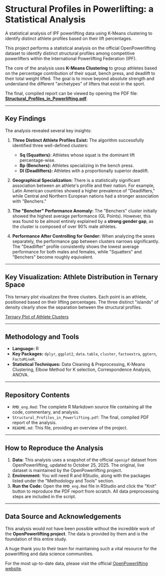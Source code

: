 # Structural Profiles in Powerlifting: a Statistical Analysis
A statistical analysis of IPF powerlifting data using K-Means clustering to identify distinct athlete profiles based on their lift percentages.

This project performs a statistical analysis on the official OpenPowerlifting dataset to identify distinct structural profiles among competitive powerlifters within the International Powerlifting Federation (IPF).

The core of the analysis uses **K-Means Clustering** to group athletes based on the percentage contribution of their squat, bench press, and deadlift to their total weight lifted. The goal is to move beyond absolute strength and understand the different "archetypes" of lifters that exist in the sport.

The final, compiled report can be viewed by opening the PDF file: [**Structural_Profiles_in_Powerlifting.pdf**](Structural_Profiles_in_Powerlifting.pdf).

------------------------------------------------------------------------

## Key Findings

The analysis revealed several key insights:

1.  **Three Distinct Athlete Profiles Exist:** The algorithm successfully identified three well-defined clusters:

    -   **Sq (Squatters):** Athletes whose squat is the dominant lift percentage-wise.
    -   **Bp (Benchers):** Athletes specializing in the bench press.
    -   **Dl (Deadlifters):** Athletes with a proportionally superior deadlift.

2.  **Geographical Specialization:** There is a statistically significant association between an athlete's profile and their nation. For example, Latin American countries showed a higher prevalence of "Deadlifters," while Central and Northern European nations had a stronger association with "Benchers."

3.  **The "Bencher" Performance Anomaly:** The "Benchers" cluster initially showed the highest average performance (GL Points). However, this was found to be almost entirely explained by a **strong gender gap**, as the cluster is composed of over 90% male athletes.

4.  **Performance After Controlling for Gender:** When analyzing the sexes separately, the performance gap between clusters narrows significantly. The "Deadlifter" profile consistently shows the lowest average performance for both males and females, while "Squatters" and "Benchers" become roughly equivalent.

------------------------------------------------------------------------

## Key Visualization: Athlete Distribution in Ternary Space

This ternary plot visualizes the three clusters. Each point is an athlete, positioned based on their lifting percentages. The three distinct "islands" of density clearly show the separation between the structural profiles.

[Ternary Plot of Athlete Clusters](Ternary%20Plot.png)

------------------------------------------------------------------------

## Methodology and Tools

-   **Language:** R
-   **Key Packages:** `dplyr`, `ggplot2`, `data.table`, `cluster`, `factoextra`, `ggtern`, `FactoMineR`.
-   **Statistical Techniques:** Data Cleaning & Preprocessing, K-Means Clustering, Elbow Method for K selection, Correspondence Analysis, ANOVA.

------------------------------------------------------------------------

## Repository Contents

-   `RMD_eng.Rmd`: The complete R Markdown source file containing all the code, commentary, and analysis.
-   `Structural_Profiles_in_Powerlifting.pdf`: The final, compiled PDF report of the analysis.
-   `README.md`: This file, providing an overview of the project.

------------------------------------------------------------------------

## How to Reproduce the Analysis

1.  **Data:** This analysis uses a snapshot of the official `openipf` dataset from OpenPowerlifting, updated to October 25, 2025. The original, live dataset is maintained by the OpenPowerlifting project.
2.  **Environment:** You will need R and RStudio, along with the packages listed under the "Methodology and Tools" section.
3.  **Run the Code:** Open the `RMD_eng.Rmd` file in RStudio and click the "Knit" button to reproduce the PDF report from scratch. All data preprocessing steps are included in the script.

------------------------------------------------------------------------

## Data Source and Acknowledgements

This analysis would not have been possible without the incredible work of the **OpenPowerlifting project**. The data is provided by them and is the foundation of this entire study.

A huge thank you to their team for maintaining such a vital resource for the powerlifting and data science communities.

For the most up-to-date data, please visit the official [OpenPowerlifting website](https://www.openpowerlifting.org/).
